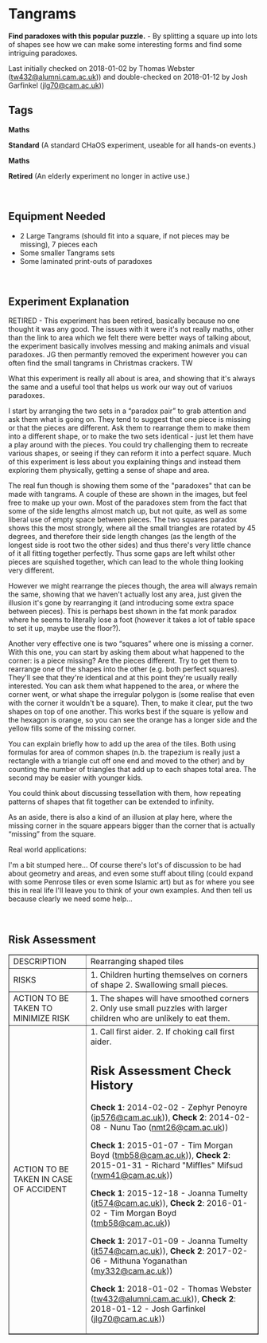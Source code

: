 # Tangrams

**Find paradoxes with this popular puzzle.** - By splitting a square up into lots of shapes see how we can make some interesting forms and find some intriguing paradoxes.

Last initially checked on 2018-01-02 by Thomas Webster (tw432@alumni.cam.ac.uk)) and double-checked on 2018-01-12 by Josh Garfinkel (jlg70@cam.ac.uk))

## Tags
<!--- Start Tags (DO NOT REMOVE THIS COMMENT) --->

**Maths**

**Standard** (A standard CHaOS experiment, useable for all hands-on events.)

**Maths**

**Retired** (An elderly experiment no longer in active use.)
<!--- End Tags (DO NOT REMOVE THIS COMMENT) --->

<br/>

## Equipment Needed 
- 2 Large Tangrams (should fit into a square, if not pieces may be missing), 7 pieces each
- Some smaller Tangrams sets
- Some laminated print-outs of paradoxes

<br/>

## Experiment Explanation 

RETIRED - This experiment has been retired, basically because no one thought it was any good. The issues with it were it's not really maths, other than the link to area which we felt there were better ways of talking about, the experiment basically involves messing and making animals and visual paradoxes. JG then permantly removed the experiment however you can often find the small tangrams in Christmas crackers. TW

What this experiment is really all about is area, and showing that it's always the same and a useful tool that helps us work our way out of variuos paradoxes.

I start by arranging the two sets in a “paradox pair” to grab attention and ask them what is going on. They tend to suggest that one piece is missing or that the pieces are different. Ask them to rearrange them to make them into a different shape, or to make the two sets identical - just let them have a play around with the pieces. You could try challenging them to recreate various shapes, or seeing if they can reform it into a perfect square. Much of this experiment is less about you explaining things and instead them exploring them physically, getting a sense of shape and area.

The real fun though is showing them some of the "paradoxes" that can be made with tangrams. A couple of these are shown in the images, but feel free to make up your own. Most of the paradoxes stem from the fact that some of the side lengths almost match up, but not quite, as well as some liberal use of empty space between pieces. The two squares paradox shows this the most strongly, where all the small triangles are rotated by 45 degrees, and therefore their side length changes (as the length of the longest side is root two the other sides) and thus there's very little chance of it all fitting together perfectly. Thus some gaps are left whilst other pieces are squished together, which can lead to the whole thing looking very different.

However we might rearrange the pieces though, the area will always remain the same, showing that we haven't actually lost any area, just given the illusion it's gone by rearranging it (and introducing some extra space between pieces). This is perhaps best shown in the fat monk paradox where he seems to literally lose a foot (however it takes a lot of table space to set it up, maybe use the floor?).

Another very effective one is two “squares” where one is missing a corner. With this one, you can start by asking them about what happened to the corner: is a piece missing? Are the pieces different. Try to get them to rearrange one of the shapes into the other (e.g. both perfect squares). They'll see that they're identical and at this point they're usually really interested. You can ask them what happened to the area, or where the corner went, or what shape the irregular polygon is (some realise that even with the corner it wouldn't be a square). Then, to make it clear, put the two shapes on top of one another. This works best if the square is yellow and the hexagon is orange, so you can see the orange has a longer side and the yellow fills some of the missing corner.

You can explain briefly how to add up the area of the tiles. Both using formulas for area of common shapes (n.b. the trapezium is really just a rectangle with a triangle cut off one end and moved to the other) and by counting the number of triangles that add up to each shapes total area. The second may be easier with younger kids.

You could think about discussing tessellation with them, how repeating patterns of shapes that fit together can be extended to infinity.

As an aside, there is also a kind of an illusion at play here, where the missing corner in the square appears bigger than the corner that is actually “missing” from the square.

Real world applications:

I'm a bit stumped here... Of course there's lot's of discussion to be had about geometry and areas, and even some stuff about tiling (could expand with some Penrose tiles or even some Islamic art) but as for where you see this in real life I'll leave you to think of your own examples. And then tell us because clearly we need some help...

<br/>

## Risk Assessment

<table border=1>
<tr><td>DESCRIPTION</td>
<td>
Rearranging shaped tiles
</td></tr>
<tr><td>RISKS</td><td>
1.     Children hurting themselves on corners of shape
2.     Swallowing small pieces.
</td></tr>
<tr><td>ACTION TO BE TAKEN TO MINIMIZE RISK</td><td>
1.	 The shapes will have smoothed corners
2.      Only use small puzzles with larger children who are unlikely to eat them.
</td></tr>
<tr><td>ACTION TO BE TAKEN IN CASE OF ACCIDENT</td><td>
1.     Call first aider.
2.     If choking call first aider.

<br/>

## Risk Assessment Check History 

**Check 1**: 2014-02-02 - Zephyr Penoyre (jp576@cam.ac.uk)), **Check 2**: 2014-02-08 - Nunu Tao (nmt26@cam.ac.uk))

**Check 1**: 2015-01-07 - Tim Morgan Boyd (tmb58@cam.ac.uk)), **Check 2**: 2015-01-31 - Richard "Miffles" Mifsud (rwm41@cam.ac.uk))

**Check 1**: 2015-12-18 - Joanna Tumelty (jt574@cam.ac.uk)), **Check 2**: 2016-01-02 - Tim Morgan Boyd (tmb58@cam.ac.uk))

**Check 1**: 2017-01-09 - Joanna Tumelty (jt574@cam.ac.uk)), **Check 2**: 2017-02-06 - Mithuna Yoganathan (my332@cam.ac.uk))

**Check 1**: 2018-01-02 - Thomas Webster (tw432@alumni.cam.ac.uk)), **Check 2**: 2018-01-12 - Josh Garfinkel (jlg70@cam.ac.uk))